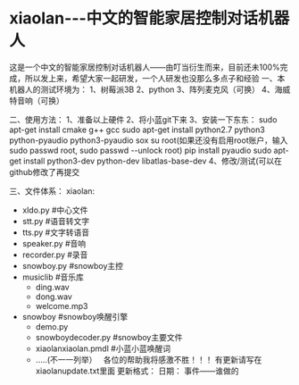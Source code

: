 # xiaolan---中文的智能家居控制对话机器人

这是一个中文的智能家居控制对话机器人——由叮当衍生而来，目前还未100%完成，所以发上来，希望大家一起研发，一个人研发也没那么多点子和经验
一、本机器人的测试环境为：
  1、树莓派3B
  2、python
  3、阵列麦克风（可换）
  4、海威特音响（可换）

二、使用方法：
  1、准备以上硬件
  2、将小蓝git下来
  3、安装一下东东：
    sudo apt-get install cmake g++ gcc
    sudo apt-get install python2.7 python3 python-pyaudio python3-pyaudio sox
    su root(如果还没有启用root账户，输入sudo passwd root, sudo passwd --unlock root)
    pip install pyaudio
    sudo apt-get install python3-dev python-dev libatlas-base-dev
  4、修改/测试(可以在github修改了再提交

三、文件体系：
xiaolan:
  - xldo.py #中心文件
  - stt.py #语音转文字
  - tts.py #文字转语音
  - speaker.py #音响
  - recorder.py #录音
  - snowboy.py #snowboy主控
  - musiclib #音乐库
    - ding.wav
    - dong.wav
    - welcome.mp3
  - snowboy #snowboy唤醒引擎
    - demo.py
    - snowboydecoder.py #snowboy主要文件
    - xiaolanxiaolan.pmdl #小蓝小蓝唤醒词
    - .....(不一一列举）
  
各位的帮助我将感激不胜！！！
有更新请写在xiaolanupdate.txt里面
更新格式：
日期：
事件——谁做的
